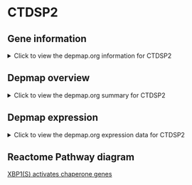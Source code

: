 <h1>CTDSP2</h1>

<h2>Gene information</h2>
<details>
  <summary>Click to view the depmap.org information for CTDSP2</summary>
  <iframe src="https://depmap.org/portal/gene/CTDSP2?tab=about" style="border:none;width:100%;height:800px"></iframe>
</details>

<h2>Depmap overview</h2>
<details>
  <summary>Click to view the depmap.org summary for CTDSP2</summary>
  <iframe src="https://depmap.org/portal/gene/CTDSP2?tab=overview" style="border:none;width:100%;height:800px"></iframe>
</details>

<h2>Depmap expression</h2>
<details>
  <summary>Click to view the depmap.org expression data for CTDSP2</summary>
  <iframe src="https://depmap.org/portal/gene/CTDSP2?tab=characterization" style="border:none;width:100%;height:800px"></iframe>
</details>



<h2>Reactome Pathway diagram</h2>
<a href="https://reactome.org/PathwayBrowser/#/R-HSA-381038" target="_BLANK">XBP1(S) activates chaperone genes</a>



